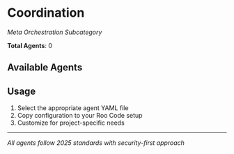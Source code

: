 # Coordination
*Meta Orchestration Subcategory*

**Total Agents**: 0

## Available Agents



## Usage

1. Select the appropriate agent YAML file
2. Copy configuration to your Roo Code setup
3. Customize for project-specific needs

---

*All agents follow 2025 standards with security-first approach*